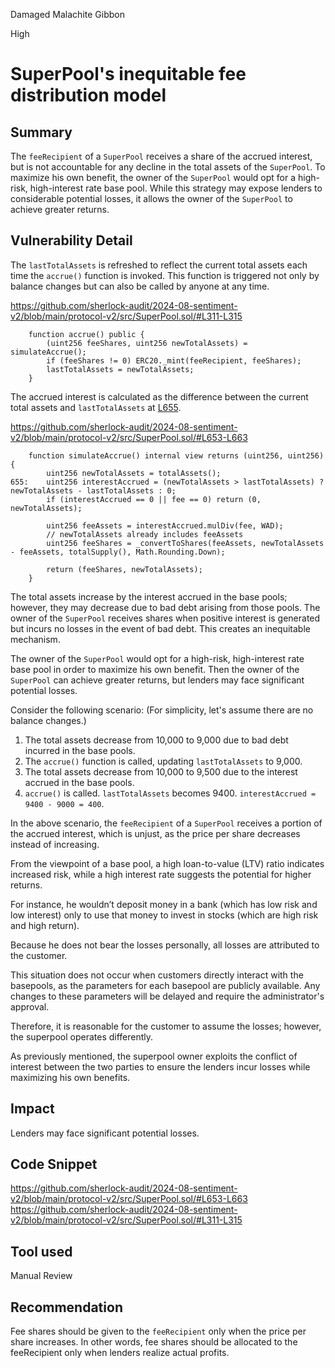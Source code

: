 Damaged Malachite Gibbon

High

# SuperPool's inequitable fee distribution model

## Summary

The `feeRecipient` of a `SuperPool` receives a share of the accrued interest, but is not accountable for any decline in the total assets of the `SuperPool`. To maximize his own benefit, the owner of the `SuperPool` would opt for a high-risk, high-interest rate base pool. While this strategy may expose lenders to considerable potential losses, it allows the owner of the `SuperPool` to achieve greater returns.

## Vulnerability Detail

The `lastTotalAssets` is refreshed to reflect the current total assets each time the `accrue()` function is invoked. This function is triggered not only by balance changes but can also be called by anyone at any time.

https://github.com/sherlock-audit/2024-08-sentiment-v2/blob/main/protocol-v2/src/SuperPool.sol/#L311-L315
```solidity
    function accrue() public {
        (uint256 feeShares, uint256 newTotalAssets) = simulateAccrue();
        if (feeShares != 0) ERC20._mint(feeRecipient, feeShares);
        lastTotalAssets = newTotalAssets;
    }
```

The accrued interest is calculated as the difference between the current total assets and `lastTotalAssets` at [L655](https://github.com/sherlock-audit/2024-08-sentiment-v2/blob/main/protocol-v2/src/SuperPool.sol/#L655). 

https://github.com/sherlock-audit/2024-08-sentiment-v2/blob/main/protocol-v2/src/SuperPool.sol/#L653-L663
```solidity
    function simulateAccrue() internal view returns (uint256, uint256) {
        uint256 newTotalAssets = totalAssets();
655:    uint256 interestAccrued = (newTotalAssets > lastTotalAssets) ? newTotalAssets - lastTotalAssets : 0;
        if (interestAccrued == 0 || fee == 0) return (0, newTotalAssets);

        uint256 feeAssets = interestAccrued.mulDiv(fee, WAD);
        // newTotalAssets already includes feeAssets
        uint256 feeShares = _convertToShares(feeAssets, newTotalAssets - feeAssets, totalSupply(), Math.Rounding.Down);

        return (feeShares, newTotalAssets);
    }
```

The total assets increase by the interest accrued in the base pools; however, they may decrease due to bad debt arising from those pools.
The owner of the `SuperPool` receives shares when positive interest is generated but incurs no losses in the event of bad debt. This creates an inequitable mechanism.

The owner of the `SuperPool` would opt for a high-risk, high-interest rate base pool in order to maximize his own benefit. Then the owner of the `SuperPool` can achieve greater returns, but lenders may face significant potential losses.

Consider the following scenario: (For simplicity, let's assume there are no balance changes.)
1. The total assets decrease from 10,000 to 9,000 due to bad debt incurred in the base pools.
2. The `accrue()` function is called, updating `lastTotalAssets` to 9,000.
3. The total assets decrease from 10,000 to 9,500 due to the interest accrued in the base pools.
4. `accrue()` is called. 
    `lastTotalAssets` becomes 9400. `interestAccrued = 9400 - 9000 = 400`. 
    
In the above scenario, the `feeRecipient` of a `SuperPool` receives a portion of the accrued interest, which is unjust, as the price per share decreases instead of increasing.

From the viewpoint of a base pool, a high loan-to-value (LTV) ratio indicates increased risk, while a high interest rate suggests the potential for higher returns.

For instance, he wouldn’t deposit money in a bank (which has low risk and low interest) only to use that money to invest in stocks (which are high risk and high return). 

Because he does not bear the losses personally, all losses are attributed to the customer.

This situation does not occur when customers directly interact with the basepools, as the parameters for each basepool are publicly available. Any changes to these parameters will be delayed and require the administrator's approval.

Therefore, it is reasonable for the customer to assume the losses; however, the superpool operates differently.

As previously mentioned, the superpool owner exploits the conflict of interest between the two parties to ensure the lenders incur losses while maximizing his own benefits.

## Impact

Lenders may face significant potential losses.

## Code Snippet

https://github.com/sherlock-audit/2024-08-sentiment-v2/blob/main/protocol-v2/src/SuperPool.sol/#L653-L663
https://github.com/sherlock-audit/2024-08-sentiment-v2/blob/main/protocol-v2/src/SuperPool.sol/#L311-L315

## Tool used

Manual Review

## Recommendation

Fee shares should be given to the `feeRecipient` only when the price per share increases. In other words, fee shares should be allocated to the feeRecipient only when lenders realize actual profits.